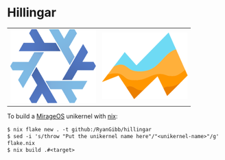 
# Hillingar

<div align="center">
    <table>
        <tbody>
            <tr class="odd">
                <td style="text-align: center;"><img width="200" src="readme/nix-snowflake.svg" alt="Nix snowflake"></td>
                <td style="text-align: center;"><img width="200" src="readme/mirage-logo.svg" alt="Mirage logo"></td>
            </tr>
        </tbody>
    </table>
</div>

To build a [MirageOS](https://mirage.io) unikernel with [nix](https://nixos.org):
```
$ nix flake new . -t github:/RyanGibb/hillingar
$ sed -i 's/throw "Put the unikernel name here"/"<unikernel-name>"/g' flake.nix
$ nix build .#<target>
```

